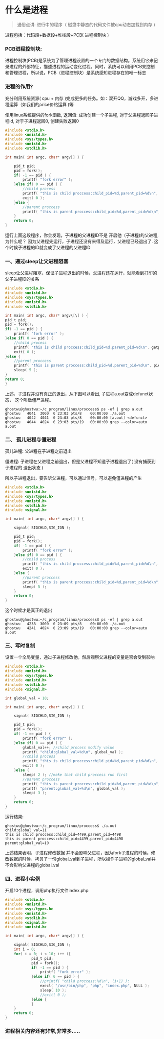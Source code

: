 # 什么是进程

> 通俗点讲: 进行中的程序（ 磁盘中静态的代码文件被cpu动态加载到内存 )

进程包括：代码段+数据段+堆栈段+PCB( 进程控制块 )

### PCB进程控制块:

进程控制块(PCB)是系统为了管理进程设置的一个专门的数据结构。系统用它来记录进程的外部特征，描述进程的运动变化过程。同时，系统可以利用PCB来控制和管理进程，所以说，PCB（进程控制块）是系统感知进程存在的唯一标志

### 进程的作用?

充分利用系统资源( cpu + 内存 )完成更多的任务。如：双开QQ，游戏多开，多进程运算（如我们的price价格运算 )等

使用linux系统提供的fork函数, 返回值: 成功创建一个子进程, 对于父进程返回子进程id, 对于子进程返回0, 创建失败返回0

```c
#include <stdio.h>
#include <unistd.h>
#include <sys/types.h>
#include <unistd.h>
#include <stdlib.h>

int main( int argc, char* argv[] ) {

    pid_t pid;
    pid = fork();
    if( -1 == pid ) {
        printf( "fork error" );
    }else if( 0 == pid ) {
        //child process
        printf( "this is child proccess:child_pid=%d,parent_pid=%d\n", getpid(), getppid() );
        exit( 0 );
    }else {
        //parent proccess
        printf( "this is parent proccess:child_pid=%d,parent_pid=%d\n", pid, getpid() );
    }
    return 0;
}
```

运行上面这段程序，你会发现，子进程的父进程ID不是 开启他（子进程)的父进程,  为什么呢？ 因为父进程先运行，子进程还没有来得及运行，父进程已经退出了.  这个时候子进程的ID就变成了父进程的父进程ID



### 一、通过sleep让父进程阻塞

sleep让父进程阻塞，保证子进程退出的时候，父进程还在运行，就能看到打印的父子进程ID的关系

```c
#include <stdio.h>
#include <unistd.h>
#include <sys/types.h>
#include <unistd.h>
#include <stdlib.h>

int main( int argc, char* argv\[\] ) {
pid_t pid;
pid = fork();
if( -1 == pid ) {
    printf( "fork error" );
}else if( 0 == pid ) {
    //child process
    printf( "this is child proccess:child_pid=%d,parent_pid=%d\n", getpid(), getppid() );
    exit( 0 );
}else {
    //parent proccess
    printf( "this is parent proccess:child_pid=%d,parent_pid=%d\n", pid, getpid() );
    sleep( 5 );
}
return 0;
}
```

上述，子进程并没有真正的退出，从下图可以看出, 子进程a.out变成defunct状态， 这个叫做僵尸进程。 

```shell
ghostwu@ghostwu:~/c_program/linux/proccess$ ps -ef | grep a.out
ghostwu   4041  3000  0 23:03 pts/8    00:00:00 ./a.out
ghostwu   4042  4041  0 23:03 pts/8    00:00:00 [a.out] <defunct>
ghostwu   4044  4024  0 23:03 pts/19   00:00:00 grep --color=auto a.out

```

### 二、 孤儿进程与僵进程

孤儿进程: 父进程在子进程之前退出

僵进程: 子进程在父进程之前退出，但是父进程不知道子进程退出了( 没有捕获到子进程的 退出状态 )

所以子进程退出，要告诉父进程，可以通过信号，可以避免僵进程的产生

```c
#include <stdio.h>
#include <unistd.h>
#include <sys/types.h>
#include <unistd.h>
#include <stdlib.h>
#include <signal.h>

int main( int argc, char* argv[] ) {

	signal( SIGCHLD,SIG_IGN );	

	pid_t pid;
	pid = fork();
	if( -1 == pid ) {
		printf( "fork error" );
	}else if( 0 == pid ) {
		//child process
		printf( "this is child proccess:child_pid=%d,parent_pid=%d\n", getpid(), getppid() );
		exit( 0 );
	}else {
		//parent proccess
		printf( "this is parent proccess:child_pid=%d,parent_pid=%d\n", pid, getpid() );
		sleep( 5 );
	}
	return 0;
}

```

这个时候才是真正的退出

```shell
ghostwu@ghostwu:~/c_program/linux/proccess$ ps -ef | grep a.out
ghostwu   4238  3000  0 23:09 pts/8    00:00:00 ./a.out
ghostwu   4241  4024  0 23:09 pts/19   00:00:00 grep --color=auto a.out
```

### 三、写时复制

设置一个全局变量，通过子进程修改他，然后观察父进程的变量是否会受到影响

```c
#include <stdio.h>
#include <unistd.h>
#include <sys/types.h>
#include <unistd.h>
#include <stdlib.h>
#include <signal.h>

int global_val = 10;

int main( int argc, char* argv[] ) {

	signal( SIGCHLD,SIG_IGN );	

	pid_t pid;
	pid = fork();
	if( -1 == pid ) {
		printf( "fork error" );
	}else if( 0 == pid ) {
		global_val++; //child process modify value
		printf( "child:global_val=%d\n", global_val );
		//child process
		printf( "this is child proccess:child_pid=%d,parent_pid=%d\n", getpid(), getppid() );
		exit( 0 );
	}else {
		sleep( 2 ); //make that child proccess run first
		//parent proccess
		printf( "this is parent proccess:child_pid=%d,parent_pid=%d\n", pid, getpid() );
		printf( "parent:global_val=%d\n", global_val );
		sleep( 3 );
	}
	return 0;
}

```

运行结果:

```shell
ghostwu@ghostwu:~/c_program/linux/proccess$ ./a.out 
child:global_val=11
this is child proccess:child_pid=4499,parent_pid=4498
this is parent proccess:child_pid=4499,parent_pid=4498
parent:global_val=10
```

上述结果表明，子进程修改数据 并不会影响父进程，因为fork子进程的时候，修改数据的时候，拷贝了一份global_val到子进程，所以操作子进程的global_val并不会影响父进程的global_val



### 四、进程小实例

开启10个进程，调用php执行文件index.php

```c
#include <stdio.h>
#include <unistd.h>
#include <sys/types.h>
#include <unistd.h>
#include <stdlib.h>
#include <signal.h>
#include <unistd.h>

int main( int argc, char* argv[] ) {

	signal( SIGCHLD,SIG_IGN );	
	int i = 0;
	for( i = 0; i < 10; i++ ){
			pid_t pid;
			pid = fork();
			if( -1 == pid ) {
				printf( "fork error" );
			}else if( 0 == pid ) {
				//printf( "child proccess:%d\n", (i+1) );
				execl( "/usr/bin/php", "php", "index.php", NULL );
				sleep( 10 );
				//exit( 0 );
			}else {
			}
	}
	return 0;
}

```

### 进程相关内容还有非常,非常多.....


























